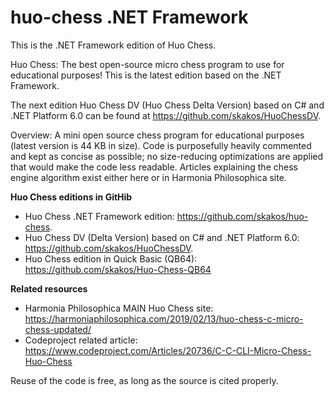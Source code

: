 # huo-chess .NET Framework
This is the .NET Framework edition of Huo Chess.

Huo Chess: The best open-source micro chess program to use for educational purposes! This is the latest edition based on the .NET Framework.

The next edition Huo Chess DV (Huo Chess Delta Version) based on C# and .NET Platform 6.0 can be found at https://github.com/skakos/HuoChessDV.

Overview: A mini open source chess program for educational purposes (latest version is 44 KB in size). Code is purposefully heavily commented and kept as concise as possible; no size-reducing optimizations are applied that would make the code less readable. Articles explaining the chess engine algorithm exist either here or in Harmonia Philosophica site.

**Huo Chess editions in GitHib**
- Huo Chess .NET Framework edition: https://github.com/skakos/huo-chess.
- Huo Chess DV (Delta Version) based on C# and .NET Platform 6.0: https://github.com/skakos/HuoChessDV.
- Huo Chess edition in Quick Basic (QB64): https://github.com/skakos/Huo-Chess-QB64

**Related resources**

- Harmonia Philosophica MAIN Huo Chess site: https://harmoniaphilosophica.com/2019/02/13/huo-chess-c-micro-chess-updated/
- Codeproject related article: https://www.codeproject.com/Articles/20736/C-C-CLI-Micro-Chess-Huo-Chess

Reuse of the code is free, as long as the source is cited properly.
